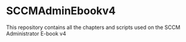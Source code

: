 # SCCMAdminEbookv4
 This repository contains all the chapters and scripts used on the SCCM Administrator E-book v4 
